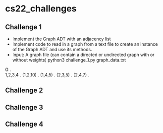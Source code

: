 # cs22_challenges
## Challenge 1
- Implement the Graph ADT with an adjacency list
- Implement code to read in a graph from a text file to create an instance of the Graph ADT and use its methods.
- Input: A graph file (can contain a directed or undirected graph with or without weights) python3 challenge_1.py graph_data.txt

G .  
1,2,3,4 . 
(1,2,10) . 
(1,4,5) . 
(2,3,5) . 
(2,4,7) . 

## Challenge 2
## Challenge 3
## Challenge 4
